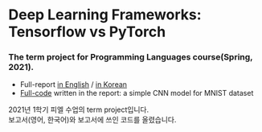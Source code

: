 # Deep Learning Frameworks: Tensorflow vs PyTorch
### The term project for Programming Languages course(Spring, 2021).
- Full-report <a href="https://github.com/bobaejeon/pl2021/blob/master/report(Eng).pdf">in English</a> / <a href="https://github.com/bobaejeon/pl2021/blob/master/%EB%B3%B4%EA%B3%A0%EC%84%9C(%ED%95%9C%EA%B5%AD%EC%96%B4).pdf">in Korean</a><br>
- <a href="https://github.com/bobaejeon/pl2021/tree/master/code">Full-code</a> written in the report: a simple CNN model for MNIST dataset

2021년 1학기 피엘 수업의 term project입니다. <br>
보고서(영어, 한국어)와 보고서에 쓰인 코드를 올렸습니다.

